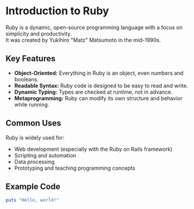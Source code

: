 # Introduction to Ruby

Ruby is a dynamic, open-source programming language with a focus on simplicity and productivity.  
It was created by Yukihiro "Matz" Matsumoto in the mid-1990s.

## Key Features

- **Object-Oriented:** Everything in Ruby is an object, even numbers and booleans.
- **Readable Syntax:** Ruby code is designed to be easy to read and write.
- **Dynamic Typing:** Types are checked at runtime, not in advance.
- **Metaprogramming:** Ruby can modify its own structure and behavior while running.

## Common Uses

Ruby is widely used for:
- Web development (especially with the Ruby on Rails framework)
- Scripting and automation
- Data processing
- Prototyping and teaching programming concepts

## Example Code

```ruby
puts "Hello, world!"
